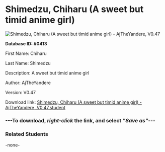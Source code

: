 # Shimedzu, Chiharu (A sweet but timid anime girl)

<img src="../../Files/Images/Shimedzu, Chiharu (A sweet but timid anime girl).png" title="Shimedzu, Chiharu (A sweet but timid anime girl) - AjTheYandere, V0.47">

**Database ID: #0413**

First Name: Chiharu

Last Name: Shimedzu

Description: A sweet but timid anime girl

Author: AjTheYandere

Version: V0.47

Download link: <a href="https://raw.githubusercontent.com/Arbiter1223/Daigaku-Gurashi-Custom-Students/master/Files/Student%20Files/Shimedzu%2C%20Chiharu%20(A%20sweet%20but%20timid%20anime%20girl)%20-%20AjTheYandere%2C%20V0.47.student">Shimedzu, Chiharu (A sweet but timid anime girl) - AjTheYandere, V0.47.student</a>

### ---**To download, _right-click_ the link, and select _"Save as"_**---

### Related Students

-none-
